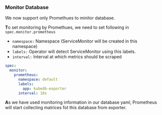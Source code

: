 ### Monitor Database

We now support only Promethues to minitor database.

**T**o set monitoring by Promethues, we need to set following in `spec.monitor.prometheus`

* `namespace:` Namespace (ServiceMonitor will be created in this namespace)
* `labels:` Operator will detect ServiceMonitor using this labels.
* `interval:` Interval at which metrics should be scraped

```yaml
spec:
  monitor:
    prometheus:
      namespace: default
      labels:
        app: kubedb-exporter
      interval: 10s
```

**A**s we have used monitoring information in our database yaml,
Prometheus will start collecting matrices fot this database from exporter.
